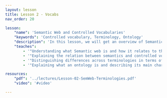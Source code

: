 ```yaml
---
layout: lesson
title: Lesson 2 - Vocabs
nav_order: 20

lesson:
    "name": 'Semantic Web and Controlled Vocabularies'
    "keywords": 'Controlled vocabulary, Terminology, Ontology'
    "description": 'In this lesson, we will get an overview of Semantic Web followed by an introduction to the spectrum of controlled vocabularies with a focus on those where community agreements play an important role (i.e., terminologies), particularly ontologies and their main elements.'
    "teaches": 
        - '"Understanding what Semantic web is and how it relates to the Web"'
        - '"Explaining the relation between semantics and controlled vocabularies"'
        - '"Distinguishing differences across terminologies in terms of formality and semantics support"' 
        - '"Explaining what an ontology is and describing its main characteristics and elements"'

resources:
    "pdf": '../lectures/Lesson-02-SemWeb-Terminologies.pdf'
    "video": '#video'

---
```


